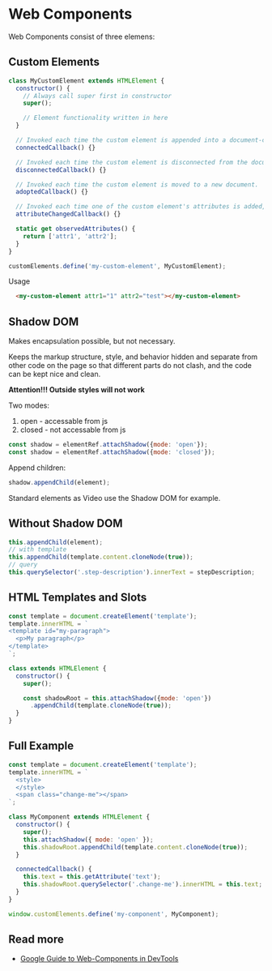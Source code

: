 # Web Components

Web Components consist of three elemens:

## Custom Elements

```javascript
class MyCustomElement extends HTMLElement {
  constructor() {
    // Always call super first in constructor
    super();

    // Element functionality written in here
  }

  // Invoked each time the custom element is appended into a document-connected element. This will happen each time the node is moved, and may happen before the element's contents have been fully parsed.
  connectedCallback() {}

  // Invoked each time the custom element is disconnected from the document's DOM.
  disconnectedCallback() {}

  // Invoked each time the custom element is moved to a new document.
  adoptedCallback() {}

  // Invoked each time one of the custom element's attributes is added, removed, or changed. Which attributes to notice change for is specified in a static get observedAttributes method
  attributeChangedCallback() {}

  static get observedAttributes() { 
    return ['attr1', 'attr2']; 
  }
}

customElements.define('my-custom-element', MyCustomElement);
```

Usage

```html
  <my-custom-element attr1="1" attr2="test"></my-custom-element>
```

## Shadow DOM

Makes encapsulation possible, but not necessary.

Keeps the markup structure, style, and behavior hidden and separate from other code on the page so that different parts do not clash, and the code can be kept nice and clean. 

**Attention!!! Outside styles will not work**

Two modes:

1. open - accessable from js
2. closed - not accessable from js

```javascript
const shadow = elementRef.attachShadow({mode: 'open'});
const shadow = elementRef.attachShadow({mode: 'closed'});
```

Append children:

```javascript
shadow.appendChild(element);
```

Standard elements as Video use the Shadow DOM for example.

## Without Shadow DOM

```javascript
this.appendChild(element);
// with template
this.appendChild(template.content.cloneNode(true));
// query
this.querySelector('.step-description').innerText = stepDescription;
```

## HTML Templates and Slots

```javascript
const template = document.createElement('template');
template.innerHTML = `
<template id="my-paragraph">
  <p>My paragraph</p>
</template>
`;

class extends HTMLElement {
  constructor() {
    super();

    const shadowRoot = this.attachShadow({mode: 'open'})
      .appendChild(template.cloneNode(true));
  }
}
```

## Full Example

```javascript
const template = document.createElement('template');
template.innerHTML = `
  <style>
  </style>
  <span class="change-me"></span>
`;

class MyComponent extends HTMLElement {
  constructor() {
    super();
    this.attachShadow({ mode: 'open' });
    this.shadowRoot.appendChild(template.content.cloneNode(true));
  }

  connectedCallback() {
    this.text = this.getAttribute('text');
    this.shadowRoot.querySelector('.change-me').innerHTML = this.text;
  }
}

window.customElements.define('my-component', MyComponent);
```

## Read more

- [Google Guide to Web-Components in DevTools](https://goo.gle/building-ui-devtools)
